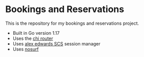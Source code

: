 # Bookings and Reservations

This is the repository for my bookings and reservations project.

- Built in Go version 1.17
- Uses the [chi router](https://github.com/go-chi/chi)
- Uses [alex edwards SCS](https://github.com/alexedwards/scs/v2) session manager
- Uses [nosurf](https://github.com/justinas/nosurf)